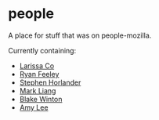 # people
A place for stuff that was on people-mozilla.

Currently containing:
* [Larissa Co](lco/SPF-Website/)
* [Ryan Feeley](rfeeley)
* [Stephen Horlander](shorlander)
* [Mark Liang](mliang)
* [Blake Winton](bwinton)
* [Amy Lee](amyylee)
